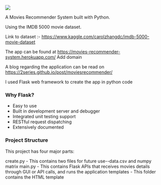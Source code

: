![](https://media.giphy.com/media/ysoK6qc1xpNxm/giphy.gif)


A Movies Recommender System built with Python. 

Using the IMDB 5000 movie dataset.

Link to dataset :- https://www.kaggle.com/carolzhangdc/imdb-5000-movie-dataset

The app can be found at https://movies-recommender-system.herokuapp.com/ Add domain

A blog regarding the application can be read on https://2series.github.io/post/moviesrecommender/

I used Flask web framework to create the app in python code

### Why Flask?
* Easy to use
* Built in development server and debugger
* Integrated unit testing support
* RESTful request dispatching
* Extensively documented

### Project Structure
This project has four major parts:

create.py - This contains two files for future use--data.csv and numpy matrix
main.py - This contains Flask APIs that receives movies details through GUI or API calls, and runs the application
templates - This folder contains the HTML template


